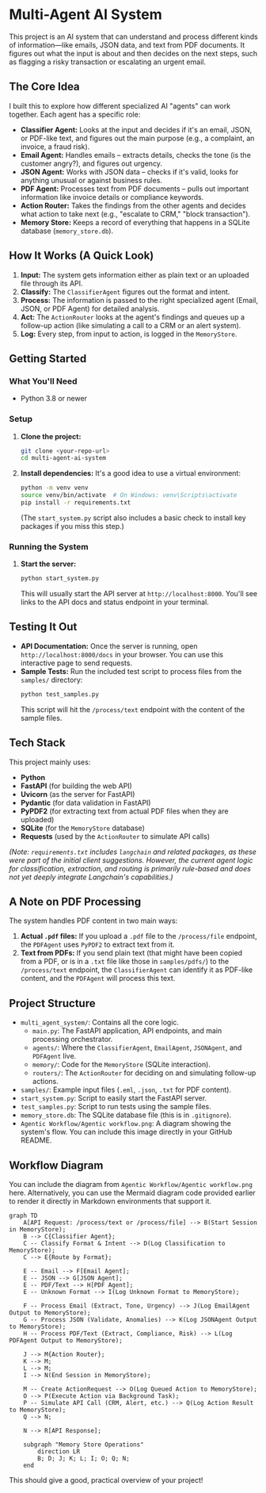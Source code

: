 # Multi-Agent AI System

This project is an AI system that can understand and process different kinds of information—like emails, JSON data, and text from PDF documents. It figures out what the input is about and then decides on the next steps, such as flagging a risky transaction or escalating an urgent email.

## The Core Idea

I built this to explore how different specialized AI "agents" can work together. Each agent has a specific role:
*   **Classifier Agent:** Looks at the input and decides if it's an email, JSON, or PDF-like text, and figures out the main purpose (e.g., a complaint, an invoice, a fraud risk).
*   **Email Agent:** Handles emails – extracts details, checks the tone (is the customer angry?), and figures out urgency.
*   **JSON Agent:** Works with JSON data – checks if it's valid, looks for anything unusual or against business rules.
*   **PDF Agent:** Processes text from PDF documents – pulls out important information like invoice details or compliance keywords.
*   **Action Router:** Takes the findings from the other agents and decides what action to take next (e.g., "escalate to CRM," "block transaction").
*   **Memory Store:** Keeps a record of everything that happens in a SQLite database (`memory_store.db`).

## How It Works (A Quick Look)

1.  **Input:** The system gets information either as plain text or an uploaded file through its API.
2.  **Classify:** The `ClassifierAgent` figures out the format and intent.
3.  **Process:** The information is passed to the right specialized agent (Email, JSON, or PDF Agent) for detailed analysis.
4.  **Act:** The `ActionRouter` looks at the agent's findings and queues up a follow-up action (like simulating a call to a CRM or an alert system).
5.  **Log:** Every step, from input to action, is logged in the `MemoryStore`.

## Getting Started

### What You'll Need
*   Python 3.8 or newer

### Setup
1.  **Clone the project:**
    ```bash
    git clone <your-repo-url>
    cd multi-agent-ai-system
    ```
2.  **Install dependencies:**
    It's a good idea to use a virtual environment:
    ```bash
    python -m venv venv
    source venv/bin/activate  # On Windows: venv\Scripts\activate
    pip install -r requirements.txt
    ```
    (The `start_system.py` script also includes a basic check to install key packages if you miss this step.)

### Running the System
1.  **Start the server:**
    ```bash
    python start_system.py
    ```
    This will usually start the API server at `http://localhost:8000`. You'll see links to the API docs and status endpoint in your terminal.

## Testing It Out

*   **API Documentation:** Once the server is running, open `http://localhost:8000/docs` in your browser. You can use this interactive page to send requests.
*   **Sample Tests:** Run the included test script to process files from the `samples/` directory:
    ```bash
    python test_samples.py
    ```
    This script will hit the `/process/text` endpoint with the content of the sample files.

## Tech Stack

This project mainly uses:
*   **Python**
*   **FastAPI** (for building the web API)
*   **Uvicorn** (as the server for FastAPI)
*   **Pydantic** (for data validation in FastAPI)
*   **PyPDF2** (for extracting text from actual PDF files when they are uploaded)
*   **SQLite** (for the `MemoryStore` database)
*   **Requests** (used by the `ActionRouter` to simulate API calls)

*(Note: `requirements.txt` includes `langchain` and related packages, as these were part of the initial client suggestions. However, the current agent logic for classification, extraction, and routing is primarily rule-based and does not yet deeply integrate Langchain's capabilities.)*

## A Note on PDF Processing

The system handles PDF content in two main ways:
1.  **Actual `.pdf` files:** If you upload a `.pdf` file to the `/process/file` endpoint, the `PDFAgent` uses `PyPDF2` to extract text from it.
2.  **Text from PDFs:** If you send plain text (that might have been copied from a PDF, or is in a `.txt` file like those in `samples/pdfs/`) to the `/process/text` endpoint, the `ClassifierAgent` can identify it as PDF-like content, and the `PDFAgent` will process this text.

## Project Structure

*   `multi_agent_system/`: Contains all the core logic.
    *   `main.py`: The FastAPI application, API endpoints, and main processing orchestrator.
    *   `agents/`: Where the `ClassifierAgent`, `EmailAgent`, `JSONAgent`, and `PDFAgent` live.
    *   `memory/`: Code for the `MemoryStore` (SQLite interaction).
    *   `routers/`: The `ActionRouter` for deciding on and simulating follow-up actions.
*   `samples/`: Example input files (`.eml`, `.json`, `.txt` for PDF content).
*   `start_system.py`: Script to easily start the FastAPI server.
*   `test_samples.py`: Script to run tests using the sample files.
*   `memory_store.db`: The SQLite database file (this is in `.gitignore`).
*   `Agentic Workflow/Agentic workflow.png`: A diagram showing the system's flow. You can include this image directly in your GitHub README.

## Workflow Diagram

You can include the diagram from `Agentic Workflow/Agentic workflow.png` here.
Alternatively, you can use the Mermaid diagram code provided earlier to render it directly in Markdown environments that support it.

```mermaid
graph TD
    A[API Request: /process/text or /process/file] --> B(Start Session in MemoryStore);
    B --> C{Classifier Agent};
    C -- Classify Format & Intent --> D(Log Classification to MemoryStore);
    C --> E{Route by Format};

    E -- Email --> F[Email Agent];
    E -- JSON --> G[JSON Agent];
    E -- PDF/Text --> H[PDF Agent];
    E -- Unknown Format --> I(Log Unknown Format to MemoryStore);

    F -- Process Email (Extract, Tone, Urgency) --> J(Log EmailAgent Output to MemoryStore);
    G -- Process JSON (Validate, Anomalies) --> K(Log JSONAgent Output to MemoryStore);
    H -- Process PDF/Text (Extract, Compliance, Risk) --> L(Log PDFAgent Output to MemoryStore);

    J --> M{Action Router};
    K --> M;
    L --> M;
    I --> N(End Session in MemoryStore);

    M -- Create ActionRequest --> O(Log Queued Action to MemoryStore);
    O --> P(Execute Action via Background Task);
    P -- Simulate API Call (CRM, Alert, etc.) --> Q(Log Action Result to MemoryStore);
    Q --> N;

    N --> R[API Response];

    subgraph "Memory Store Operations"
        direction LR
        B; D; J; K; L; I; O; Q; N;
    end
```

This should give a good, practical overview of your project!